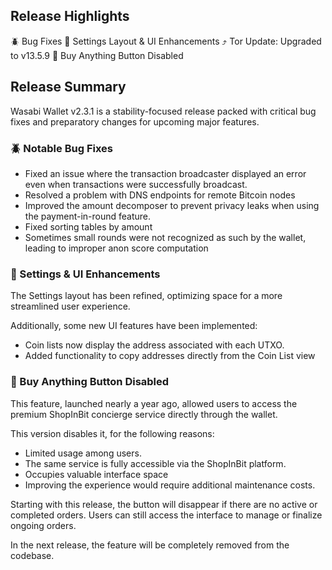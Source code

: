 ## Release Highlights
🪲 Bug Fixes
💫 Settings Layout & UI Enhancements
⤴️ Tor Update: Upgraded to v13.5.9
🚫 Buy Anything Button Disabled

## Release Summary
Wasabi Wallet v2.3.1 is a stability-focused release packed with critical bug fixes and preparatory changes for upcoming major features.

### 🪲 Notable Bug Fixes
- Fixed an issue where the transaction broadcaster displayed an error even when transactions were successfully broadcast.
- Resolved a problem with DNS endpoints for remote Bitcoin nodes
- Improved the amount decomposer to prevent privacy leaks when using the payment-in-round feature.
- Fixed sorting tables by amount
- Sometimes small rounds were not recognized as such by the wallet, leading to improper anon score computation  

### 💫 Settings & UI Enhancements
The Settings layout has been refined, optimizing space for a more streamlined user experience.  

Additionally, some new UI features have been implemented:  
- Coin lists now display the address associated with each UTXO.  
- Added functionality to copy addresses directly from the Coin List view  

### 🚫 Buy Anything Button Disabled
This feature, launched nearly a year ago, allowed users to access the premium ShopInBit concierge service directly through the wallet.  

This version disables it, for the following reasons:  
- Limited usage among users.  
- The same service is fully accessible via the ShopInBit platform.  
- Occupies valuable interface space  
- Improving the experience would require additional maintenance costs.  


Starting with this release, the button will disappear if there are no active or completed orders. Users can still access the interface to manage or finalize ongoing orders.

In the next release, the feature will be completely removed from the codebase.
